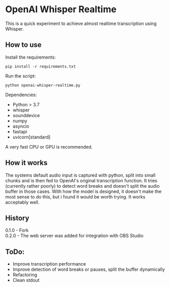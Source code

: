 # OpenAI Whisper Realtime

This is a quick experiment to achieve almost realtime transcription using Whisper.

## How to use

Install the requirements:
```
pip install -r requirements.txt
```

Run the script: 
```
python openai-whisper-realtime.py
```

Dependencies:
- Python > 3.7
- whisper
- sounddevice
- numpy
- asyncio
- fastapi
- uvicorn[standard]

A very fast CPU or GPU is recommended.

## How it works

The systems default audio input is captured with python, split into small chunks and is then fed to OpenAI's original transcription function. It tries (currently rather poorly) to detect word breaks and doesn't split the audio buffer in those cases.
With how the model is designed, it doesn't make the most sense to do this, but i found it would be worth trying. It works acceptably well.

## History
0.1.0 - Fork  
0.2.0 - The web server was added for integration with OBS Studio  

## ToDo:
- Improve transcription performance
- Improve detection of word breaks or pauses, split the buffer dynamically
- Refactoring
- Clean stdout

